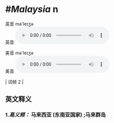 # ***\#Malaysia*** n
英音 mə'leɪʒə  
英音
<audio src="./media/Malaysia-b.aac" controls="controls"></audio>

美音 mə'leɪʒə  
美音
<audio src="./media/Malaysia.aac" controls="controls"></audio>



| 词频 2 |  

英文释义
---
### 1.*高义频：* **马来西亚 (东南亚国家) ;马来群岛**  


